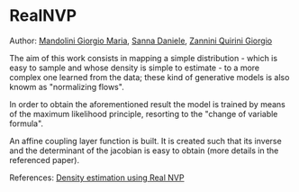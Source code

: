 # RealNVP
Author: [Mandolini Giorgio Maria](https://www.linkedin.com/in/giorgio-maria-mandolini-a2a1b71b4/), [Sanna Daniele](https://www.linkedin.com/in/daniele-sanna-338629bb/), [Zannini Quirini Giorgio](https://www.linkedin.com/in/giorgio-zannini-quirini-16ab181a0/)

The aim of this work consists in mapping a simple distribution - which is easy to sample
and whose density is simple to estimate - to a more complex one learned from the data;
these kind of generative models is also knowm as "normalizing flows".

In order to obtain the aforementioned result the model is trained by means of the maximum
likelihood principle, resorting to the "change of variable formula".

An affine coupling layer function is built. It is created such that its inverse and the determinant
of the jacobian is easy to obtain (more details in the referenced paper).

References:
[Density estimation using Real NVP](https://arxiv.org/pdf/1605.08803.pdf)
